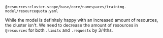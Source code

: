 `@resources:cluster-scope/base/core/namespaces/training-model/resourcequota.yaml`

While the model is definitely happy with an increased amount of resources, the cluster isn't. We need to decrease the amount of resources in `@resources` for both `.limits` and `.requests` by 3/4ths. 